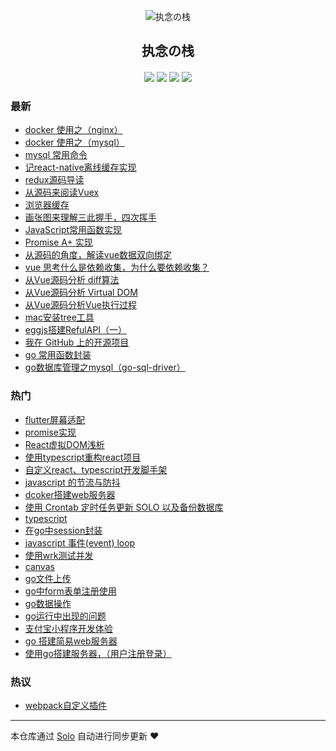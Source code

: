 <p align="center"><img alt="执念の栈" src="https://static.b3log.org/images/brand/solo-32.png"></p><h2 align="center">
执念の栈
</h2>

<h4 align="center"></h4>
<p align="center"><a title="执念の栈" target="_blank" href="https://github.com/gmw-zjw/solo-blog"><img src="https://img.shields.io/github/last-commit/gmw-zjw/solo-blog.svg?style=flat-square&color=FF9900"></a>
<a title="GitHub repo size in bytes" target="_blank" href="https://github.com/gmw-zjw/solo-blog"><img src="https://img.shields.io/github/repo-size/gmw-zjw/solo-blog.svg?style=flat-square"></a>
<a title="Solo Version" target="_blank" href="https://github.com/88250/solo/releases"><img src="https://img.shields.io/badge/solo-3.6.4-f1e05a.svg?style=flat-square&color=blueviolet"></a>
<a title="Hits" target="_blank" href="https://github.com/88250/hits"><img src="https://hits.b3log.org/gmw-zjw/solo-blog.svg"></a></p>

### 最新

* [docker 使用之（nginx）](https://www.gaomingwei.xyz/articles/2019/12/07/1575730196288.html)
* [docker 使用之（mysql）](https://www.gaomingwei.xyz/articles/2019/12/07/1575729837348.html)
* [mysql 常用命令](https://www.gaomingwei.xyz/articles/2019/12/01/1575166947552.html)
* [记react-native离线缓存实现](https://www.gaomingwei.xyz/articles/2019/11/01/1572608453869.html)
* [redux源码导读](https://www.gaomingwei.xyz/articles/2019/10/21/1571630399154.html)
* [从源码来阅读Vuex](https://www.gaomingwei.xyz/articles/2019/10/18/1571387578003.html)
* [浏览器缓存](https://www.gaomingwei.xyz/articles/2019/10/17/1571285590147.html)
* [画张图来理解三此握手，四次挥手](https://www.gaomingwei.xyz/articles/2019/10/17/1571282598216.html)
* [JavaScript常用函数实现](https://www.gaomingwei.xyz/articles/2019/10/17/1571276153614.html)
* [Promise A+ 实现](https://www.gaomingwei.xyz/articles/2019/10/16/1571221674517.html)
* [从源码的角度，解读vue数据双向绑定](https://www.gaomingwei.xyz/articles/2019/10/16/1571200477684.html)
* [vue 思考什么是依赖收集，为什么要依赖收集？](https://www.gaomingwei.xyz/articles/2019/10/15/1571125063642.html)
* [从Vue源码分析 diff算法](https://www.gaomingwei.xyz/articles/2019/10/14/1571067667679.html)
* [从Vue源码分析 Virtual DOM](https://www.gaomingwei.xyz/articles/2019/10/14/1571059427456.html)
* [从Vue源码分析Vue执行过程](https://www.gaomingwei.xyz/articles/2019/10/14/1571053930668.html)
* [mac安装tree工具](https://www.gaomingwei.xyz/articles/2019/10/14/1571046032883.html)
* [eggjs搭建RefulAPI（一）](https://www.gaomingwei.xyz/articles/2019/10/14/1571044021347.html)
* [我在 GitHub 上的开源项目](https://www.gaomingwei.xyz/my-github-repos)
* [go 常用函数封装](https://www.gaomingwei.xyz/articles/2019/09/29/1569741114295.html)
* [go数据库管理之mysql（go-sql-driver）](https://www.gaomingwei.xyz/articles/2019/09/14/1568443690704.html)

### 热门

* [flutter屏幕适配](https://www.gaomingwei.xyz/articles/2019/09/03/1567504815365.html)
* [promise实现](https://www.gaomingwei.xyz/articles/2019/09/03/1567518633573.html)
* [React虚拟DOM浅析](https://www.gaomingwei.xyz/articles/2019/09/03/1567510445198.html)
* [使用typescript重构react项目](https://www.gaomingwei.xyz/articles/2019/09/05/1567667567816.html)
* [自定义react、typescript开发脚手架](https://www.gaomingwei.xyz/articles/2019/09/04/1567569136582.html)
* [javascript 的节流与防抖](https://www.gaomingwei.xyz/articles/2019/09/03/1567519662462.html)
* [dcoker搭建web服务器](https://www.gaomingwei.xyz/articles/2019/09/03/1567505819698.html)
* [使用 Crontab 定时任务更新 SOLO 以及备份数据库](https://www.gaomingwei.xyz/articles/2019/09/03/1567521826980.html)
* [typescript](https://www.gaomingwei.xyz/articles/2019/09/06/1567749894265.html)
* [在go中session封装](https://www.gaomingwei.xyz/articles/2019/09/10/1568096211219.html)
* [javascript 事件(event) loop](https://www.gaomingwei.xyz/articles/2019/09/03/1567510913841.html)
* [使用wrk测试并发](https://www.gaomingwei.xyz/articles/2019/09/12/1568281222471.html)
* [canvas](https://www.gaomingwei.xyz/articles/2019/09/04/1567551059666.html)
* [go文件上传](https://www.gaomingwei.xyz/articles/2019/09/09/1568023243046.html)
* [go中form表单注册使用](https://www.gaomingwei.xyz/articles/2019/09/09/1568018508253.html)
* [go数据操作](https://www.gaomingwei.xyz/articles/2019/09/10/1568080043069.html)
* [go运行中出现的问题](https://www.gaomingwei.xyz/articles/2019/09/11/1568172633651.html)
* [支付宝小程序开发体验](https://www.gaomingwei.xyz/articles/2019/09/06/1567730061624.html)
* [go 搭建简易web服务器](https://www.gaomingwei.xyz/articles/2019/09/08/1567936332789.html)
* [使用go搭建服务器，（用户注册登录）](https://www.gaomingwei.xyz/articles/2019/09/09/1568007563657.html)

### 热议

* [webpack自定义插件](https://www.gaomingwei.xyz/articles/2019/09/05/1567650662190.html)

---

本仓库通过 [Solo](https://github.com/88250/solo) 自动进行同步更新 ❤️ 